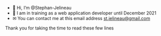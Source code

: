 - 👋 Hi, I’m @Stephan-Jelineau
- 👀 I am in training as a web application developer until December 2021
- ✉ You can contact me at this email address st.jelineau@gmail.com


Thank you for taking the time to read these few lines

<!---
Stephan-Jelineau/Stephan-Jelineau is a ✨ special ✨ repository because its `README.md` (this file) appears on your GitHub profile.
You can click the Preview link to take a look at your changes.
--->
